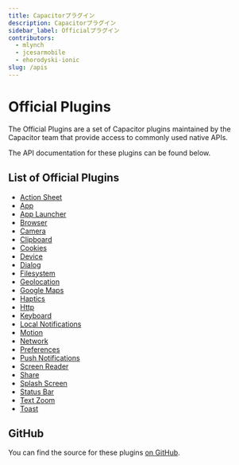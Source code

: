 ```yaml
---
title: Capacitorプラグイン
description: Capacitorプラグイン
sidebar_label: Officialプラグイン
contributors:
  - mlynch
  - jcesarmobile
  - ehorodyski-ionic
slug: /apis
---
```


# Official Plugins

The Official Plugins are a set of Capacitor plugins maintained by the Capacitor team that provide access to commonly used native APIs.

The API documentation for these plugins can be found below.

## List of Official Plugins

- [Action Sheet](/docs/apis/action-sheet)
- [App](/docs/apis/app)
- [App Launcher](/docs/apis/app-launcher)
- [Browser](/docs/apis/browser)
- [Camera](/docs/apis/camera)
- [Clipboard](/docs/apis/clipboard)
- [Cookies](/docs/apis/cookies)
- [Device](/docs/apis/device)
- [Dialog](/docs/apis/dialog)
- [Filesystem](/docs/apis/filesystem)
- [Geolocation](/docs/apis/geolocation)
- [Google Maps](/docs/apis/google-maps)
- [Haptics](/docs/apis/haptics)
- [Http](/docs/apis/http)
- [Keyboard](/docs/apis/keyboard)
- [Local Notifications](/docs/apis/local-notifications)
- [Motion](/docs/apis/motion)
- [Network](/docs/apis/network)
- [Preferences](/docs/apis/preferences)
- [Push Notifications](/docs/apis/push-notifications)
- [Screen Reader](/docs/apis/screen-reader)
- [Share](/docs/apis/share)
- [Splash Screen](/docs/apis/splash-screen)
- [Status Bar](/docs/apis/status-bar)
- [Text Zoom](/docs/apis/text-zoom)
- [Toast](/docs/apis/toast)

## GitHub

You can find the source for these plugins [on GitHub](https://github.com/ionic-team/capacitor-plugins).
